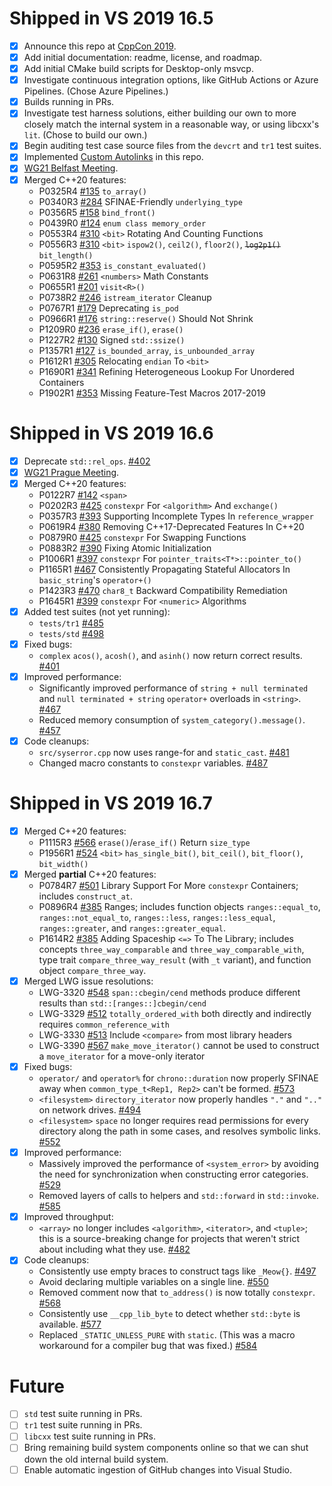 # Shipped in VS 2019 16.5
- [X] Announce this repo at [CppCon 2019](https://cppcon.org/).
- [X] Add initial documentation: readme, license, and roadmap.
- [X] Add initial CMake build scripts for Desktop-only msvcp.
- [X] Investigate continuous integration options, like GitHub Actions or Azure Pipelines. (Chose Azure Pipelines.)
- [X] Builds running in PRs.
- [X] Investigate test harness solutions, either building our own to more closely match the internal system in a reasonable way, or using libcxx's `lit`. (Chose to build our own.)
- [X] Begin auditing test case source files from the `devcrt` and `tr1` test suites.
- [X] Implemented [Custom Autolinks](https://github.com/microsoft/STL/wiki/Custom-Autolinks) in this repo.
- [X] [WG21 Belfast Meeting](https://wg21.link/n4814).
- [X] Merged C++20 features:
  - P0325R4 [#135](https://github.com/microsoft/STL/pull/135) `to_array()`
  - P0340R3 [#284](https://github.com/microsoft/STL/pull/284) SFINAE-Friendly `underlying_type`
  - P0356R5 [#158](https://github.com/microsoft/STL/pull/158) `bind_front()`
  - P0439R0 [#124](https://github.com/microsoft/STL/pull/124) `enum class memory_order`
  - P0553R4 [#310](https://github.com/microsoft/STL/pull/310) `<bit>` Rotating And Counting Functions
  - P0556R3 [#310](https://github.com/microsoft/STL/pull/310) `<bit>` `ispow2()`, `ceil2()`, `floor2()`, ~~`log2p1()`~~ `bit_length()`
  - P0595R2 [#353](https://github.com/microsoft/STL/pull/353) `is_constant_evaluated()`
  - P0631R8 [#261](https://github.com/microsoft/STL/pull/261) `<numbers>` Math Constants
  - P0655R1 [#201](https://github.com/microsoft/STL/pull/201) `visit<R>()`
  - P0738R2 [#246](https://github.com/microsoft/STL/pull/246) `istream_iterator` Cleanup
  - P0767R1 [#179](https://github.com/microsoft/STL/pull/179) Deprecating `is_pod`
  - P0966R1 [#176](https://github.com/microsoft/STL/pull/176) `string::reserve()` Should Not Shrink
  - P1209R0 [#236](https://github.com/microsoft/STL/pull/236) `erase_if()`, `erase()`
  - P1227R2 [#130](https://github.com/microsoft/STL/pull/130) Signed `std::ssize()`
  - P1357R1 [#127](https://github.com/microsoft/STL/pull/127) `is_bounded_array`, `is_unbounded_array`
  - P1612R1 [#305](https://github.com/microsoft/STL/pull/305) Relocating `endian` To `<bit>`
  - P1690R1 [#341](https://github.com/microsoft/STL/pull/341) Refining Heterogeneous Lookup For Unordered Containers
  - P1902R1 [#353](https://github.com/microsoft/STL/pull/353) Missing Feature-Test Macros 2017-2019

# Shipped in VS 2019 16.6
- [X] Deprecate `std::rel_ops`. [#402](https://github.com/microsoft/STL/pull/402)
- [X] [WG21 Prague Meeting](https://wg21.link/n4817).
- [X] Merged C++20 features:
  - P0122R7 [#142](https://github.com/microsoft/STL/pull/142) `<span>`
  - P0202R3 [#425](https://github.com/microsoft/STL/pull/425) `constexpr` For `<algorithm>` And `exchange()`
  - P0357R3 [#393](https://github.com/microsoft/STL/pull/393) Supporting Incomplete Types In `reference_wrapper`
  - P0619R4 [#380](https://github.com/microsoft/STL/pull/380) Removing C++17-Deprecated Features In C++20
  - P0879R0 [#425](https://github.com/microsoft/STL/pull/425) `constexpr` For Swapping Functions
  - P0883R2 [#390](https://github.com/microsoft/STL/pull/390) Fixing Atomic Initialization
  - P1006R1 [#397](https://github.com/microsoft/STL/pull/397) `constexpr` For `pointer_traits<T*>::pointer_to()`
  - P1165R1 [#467](https://github.com/microsoft/STL/pull/467) Consistently Propagating Stateful Allocators In `basic_string`'s `operator+()`
  - P1423R3 [#470](https://github.com/microsoft/STL/pull/470) `char8_t` Backward Compatibility Remediation
  - P1645R1 [#399](https://github.com/microsoft/STL/pull/399) `constexpr` For `<numeric>` Algorithms
- [X] Added test suites (not yet running):
  - `tests/tr1` [#485](https://github.com/microsoft/STL/pull/485)
  - `tests/std` [#498](https://github.com/microsoft/STL/pull/498)
- [X] Fixed bugs:
  - `complex` `acos()`, `acosh()`, and `asinh()` now return correct results. [#401](https://github.com/microsoft/STL/pull/401)
- [X] Improved performance:
  - Significantly improved performance of `string + null terminated` and `null terminated + string` `operator+` overloads in `<string>`. [#467](https://github.com/microsoft/STL/pull/467)
  - Reduced memory consumption of `system_category().message()`. [#457](https://github.com/microsoft/STL/pull/457)
- [X] Code cleanups:
  - `src/syserror.cpp` now uses range-for and `static_cast`. [#481](https://github.com/microsoft/STL/pull/481)
  - Changed macro constants to `constexpr` variables. [#487](https://github.com/microsoft/STL/pull/487)

# Shipped in VS 2019 16.7
- [X] Merged C++20 features:
  - P1115R3 [#566](https://github.com/microsoft/STL/pull/566) `erase()`/`erase_if()` Return `size_type`
  - P1956R1 [#524](https://github.com/microsoft/STL/pull/524) `<bit>` `has_single_bit()`, `bit_ceil()`, `bit_floor()`, `bit_width()`
- [X] Merged **partial** C++20 features:
  - P0784R7 [#501](https://github.com/microsoft/STL/pull/501) Library Support For More `constexpr` Containers; includes `construct_at`.
  - P0896R4 [#385](https://github.com/microsoft/STL/pull/385) Ranges; includes function objects `ranges::equal_to`, `ranges::not_equal_to`, `ranges::less`, `ranges::less_equal`, `ranges::greater`, and `ranges::greater_equal`.
  - P1614R2 [#385](https://github.com/microsoft/STL/pull/385) Adding Spaceship `<=>` To The Library; includes concepts `three_way_comparable` and `three_way_comparable_with`, type trait `compare_three_way_result` (with `_t` variant), and function object `compare_three_way`.
- [X] Merged LWG issue resolutions:
  - LWG-3320 [#548](https://github.com/microsoft/STL/pull/548) `span::cbegin/cend` methods produce different results than `std::[ranges::]cbegin/cend`
  - LWG-3329 [#512](https://github.com/microsoft/STL/pull/512) `totally_ordered_with` both directly and indirectly requires `common_reference_with`
  - LWG-3330 [#513](https://github.com/microsoft/STL/pull/513) Include `<compare>` from most library headers
  - LWG-3390 [#567](https://github.com/microsoft/STL/pull/567) `make_move_iterator()` cannot be used to construct a `move_iterator` for a move-only iterator
- [X] Fixed bugs:
  - `operator/` and `operator%` for `chrono::duration` now properly SFINAE away when `common_type_t<Rep1, Rep2>` can't be formed. [#573](https://github.com/microsoft/STL/pull/573)
  - `<filesystem>` `directory_iterator` now properly handles `"."` and `".."` on network drives. [#494](https://github.com/microsoft/STL/pull/494)
  - `<filesystem>` `space` no longer requires read permissions for every directory along the path in some cases, and resolves symbolic links. [#552](https://github.com/microsoft/STL/pull/552)
- [X] Improved performance:
  - Massively improved the performance of `<system_error>` by avoiding the need for synchronization when constructing error categories. [#529](https://github.com/microsoft/STL/pull/529)
  - Removed layers of calls to helpers and `std::forward` in `std::invoke`. [#585](https://github.com/microsoft/STL/pull/585)
- [X] Improved throughput:
  - `<array>` no longer includes `<algorithm>`, `<iterator>`, and `<tuple>`; this is a source-breaking change for projects that weren't strict about including what they use. [#482](https://github.com/microsoft/STL/pull/482)
- [X] Code cleanups:
  - Consistently use empty braces to construct tags like `_Meow{}`. [#497](https://github.com/microsoft/STL/pull/497)
  - Avoid declaring multiple variables on a single line. [#550](https://github.com/microsoft/STL/pull/550)
  - Removed comment now that `to_address()` is now totally `constexpr`. [#568](https://github.com/microsoft/STL/pull/568)
  - Consistently use `__cpp_lib_byte` to detect whether `std::byte` is available. [#577](https://github.com/microsoft/STL/pull/577)
  - Replaced `_STATIC_UNLESS_PURE` with `static`. (This was a macro workaround for a compiler bug that was fixed.) [#584](https://github.com/microsoft/STL/pull/584)

# Future
- [ ] `std` test suite running in PRs.
- [ ] `tr1` test suite running in PRs.
- [ ] `libcxx` test suite running in PRs.
- [ ] Bring remaining build system components online so that we can shut down the old internal build system.
- [ ] Enable automatic ingestion of GitHub changes into Visual Studio.
